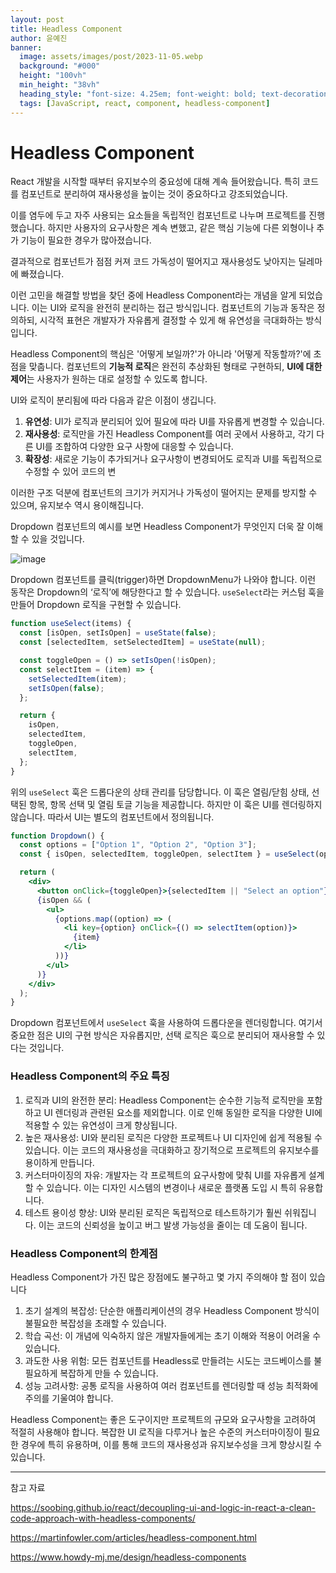 ```yaml
---
layout: post
title: Headless Component
author: 윤예진
banner:
  image: assets/images/post/2023-11-05.webp
  background: "#000"
  height: "100vh"
  min_height: "38vh"
  heading_style: "font-size: 4.25em; font-weight: bold; text-decoration: underline"
  tags: [JavaScript, react, component, headless-component]
---
```


# Headless Component

React 개발을 시작할 때부터 유지보수의 중요성에 대해 계속 들어왔습니다. 특히 코드를 컴포넌트로 분리하여 재사용성을 높이는 것이 중요하다고 강조되었습니다.

이를 염두에 두고 자주 사용되는 요소들을 독립적인 컴포넌트로 나누며 프로젝트를 진행했습니다. 하지만 사용자의 요구사항은 계속 변했고, 같은 핵심 기능에 다른 외형이나 추가 기능이 필요한 경우가 많아졌습니다.

결과적으로 컴포넌트가 점점 커져 코드 가독성이 떨어지고 재사용성도 낮아지는 딜레마에 빠졌습니다.

이런 고민을 해결할 방법을 찾던 중에 Headless Component라는 개념을 알게 되었습니다. 이는 UI와 로직을 완전히 분리하는 접근 방식입니다. 컴포넌트의 기능과 동작은 정의하되, 시각적 표현은 개발자가 자유롭게 결정할 수 있게 해 유연성을 극대화하는 방식입니다.

Headless Component의 핵심은 '어떻게 보일까?'가 아니라 '어떻게 작동할까?'에 초점을 맞춥니다. 컴포넌트의 **기능적 로직**은 완전히 추상화된 형태로 구현하되, **UI에 대한 제어**는 사용자가 원하는 대로 설정할 수 있도록 합니다.

UI와 로직이 분리됨에 따라 다음과 같은 이점이 생깁니다.

1. **유연성**: UI가 로직과 분리되어 있어 필요에 따라 UI를 자유롭게 변경할 수 있습니다.
2. **재사용성**: 로직만을 가진 Headless Component를 여러 곳에서 사용하고, 각기 다른 UI를 조합하여 다양한 요구 사항에 대응할 수 있습니다.
3. **확장성**: 새로운 기능이 추가되거나 요구사항이 변경되어도 로직과 UI를 독립적으로 수정할 수 있어 코드의 변

이러한 구조 덕분에 컴포넌트의 크기가 커지거나 가독성이 떨어지는 문제를 방지할 수 있으며, 유지보수 역시 용이해집니다.

Dropdown 컴포넌트의 예시를 보면 Headless Component가 무엇인지 더욱 잘 이해할 수 있을 것입니다.

![image](https://github.com/user-attachments/assets/ddd8e866-5219-4480-8589-673b475dcd4c)

Dropdown 컴포넌트를 클릭(trigger)하면 DropdownMenu가 나와야 합니다. 이런 동작은 Dropdown의 ‘로직’에 해당한다고 할 수 있습니다. `useSelect`라는 커스텀 훅을 만들어 Dropdown 로직을 구현할 수 있습니다.

```jsx
function useSelect(items) {
  const [isOpen, setIsOpen] = useState(false);
  const [selectedItem, setSelectedItem] = useState(null);

  const toggleOpen = () => setIsOpen(!isOpen);
  const selectItem = (item) => {
    setSelectedItem(item);
    setIsOpen(false);
  };

  return {
    isOpen,
    selectedItem,
    toggleOpen,
    selectItem,
  };
}
```

위의 `useSelect` 훅은 드롭다운의 상태 관리를 담당합니다. 이 훅은 열림/닫힘 상태, 선택된 항목, 항목 선택 및 열림 토글 기능을 제공합니다. 하지만 이 훅은 UI를 렌더링하지 않습니다. 따라서 UI는 별도의 컴포넌트에서 정의됩니다.

```jsx
function Dropdown() {
  const options = ["Option 1", "Option 2", "Option 3"];
  const { isOpen, selectedItem, toggleOpen, selectItem } = useSelect(options);

  return (
    <div>
      <button onClick={toggleOpen}>{selectedItem || "Select an option"}</button>
      {isOpen && (
        <ul>
          {options.map((option) => (
            <li key={option} onClick={() => selectItem(option)}>
              {item}
            </li>
          ))}
        </ul>
      )}
    </div>
  );
}
```

Dropdown 컴포넌트에서 `useSelect` 훅을 사용하여 드롭다운을 렌더링합니다. 여기서 중요한 점은 UI의 구현 방식은 자유롭지만, 선택 로직은 훅으로 분리되어 재사용할 수 있다는 것입니다.

### Headless Component의 주요 특징

1. 로직과 UI의 완전한 분리: Headless Component는 순수한 기능적 로직만을 포함하고 UI 렌더링과 관련된 요소를 제외합니다. 이로 인해 동일한 로직을 다양한 UI에 적용할 수 있는 유연성이 크게 향상됩니다.
2. 높은 재사용성: UI와 분리된 로직은 다양한 프로젝트나 UI 디자인에 쉽게 적용될 수 있습니다. 이는 코드의 재사용성을 극대화하고 장기적으로 프로젝트의 유지보수를 용이하게 만듭니다.
3. 커스터마이징의 자유: 개발자는 각 프로젝트의 요구사항에 맞춰 UI를 자유롭게 설계할 수 있습니다. 이는 디자인 시스템의 변경이나 새로운 플랫폼 도입 시 특히 유용합니다.
4. 테스트 용이성 향상: UI와 분리된 로직은 독립적으로 테스트하기가 훨씬 쉬워집니다. 이는 코드의 신뢰성을 높이고 버그 발생 가능성을 줄이는 데 도움이 됩니다.

### Headless Component의 한계점

Headless Component가 가진 많은 장점에도 불구하고 몇 가지 주의해야 할 점이 있습니다

1. 초기 설계의 복잡성: 단순한 애플리케이션의 경우 Headless Component 방식이 불필요한 복잡성을 초래할 수 있습니다.
2. 학습 곡선: 이 개념에 익숙하지 않은 개발자들에게는 초기 이해와 적용이 어려울 수 있습니다.
3. 과도한 사용 위험: 모든 컴포넌트를 Headless로 만들려는 시도는 코드베이스를 불필요하게 복잡하게 만들 수 있습니다.
4. 성능 고려사항: 공통 로직을 사용하여 여러 컴포넌트를 렌더링할 때 성능 최적화에 주의를 기울여야 합니다.

Headless Component는 좋은 도구이지만 프로젝트의 규모와 요구사항을 고려하여 적절히 사용해야 합니다. 복잡한 UI 로직을 다루거나 높은 수준의 커스터마이징이 필요한 경우에 특히 유용하며, 이를 통해 코드의 재사용성과 유지보수성을 크게 향상시킬 수 있습니다.

---

참고 자료

https://soobing.github.io/react/decoupling-ui-and-logic-in-react-a-clean-code-approach-with-headless-components/

https://martinfowler.com/articles/headless-component.html

https://www.howdy-mj.me/design/headless-components
